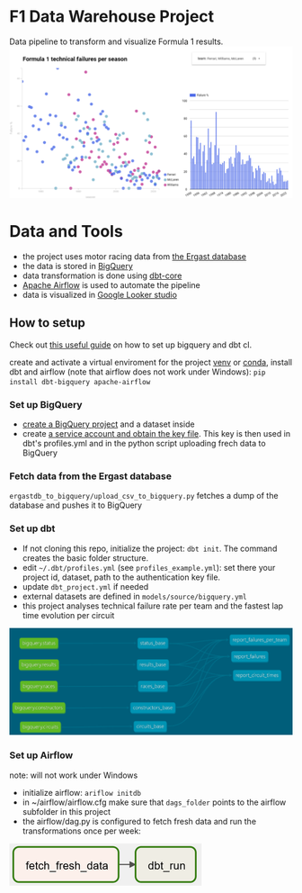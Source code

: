 # F1 Data Warehouse Project 
Data pipeline to transform and visualize Formula 1 results.
![failure rate](img/failure_rate.png)

# Data and Tools
- the project uses motor racing data from [the Ergast database](https://ergast.com/mrd/)
- the data is stored in [BigQuery](https://cloud.google.com/bigquery/)
- data transformation is done using [dbt-core](https://github.com/dbt-labs/dbt-core)
- [Apache Airflow](https://github.com/apache/airflow) is used to automate the pipeline
- data is visualized in [Google Looker studio](https://lookerstudio.google.com)

## How to setup
Check out [this useful guide](https://medium.com/@zzzzhenya/following-dbt-fundamentals-with-dbt-core-9edb5b8f12d6) on how to set up bigquery and dbt cl.

create and activate a virtual enviroment for the project [venv](https://docs.python.org/3/library/venv.html) or [conda](https://conda.io/projects/conda/en/latest/user-guide/tasks/manage-environments.html), install dbt and airflow (note that airflow does not work under Windows): `pip install dbt-bigquery apache-airflow`
### Set up BigQuery
 - [create a BigQuery project](https://cloud.google.com/resource-manager/docs/creating-managing-projects) and a dataset inside
 - create [a service account and obtain the key file](https://holowczak.com/creating-a-service-account-and-key-file-for-google-bigquery/). This key is then used in dbt's profiles.yml and in the python script uploading frech data to BigQuery

 ### Fetch data from the Ergast database
 `ergastdb_to_bigquery/upload_csv_to_bigquery.py` fetches a dump of the database and pushes it to BigQuery

### Set up dbt
- If not cloning this repo, initialize the project: `dbt init`. The command creates the basic folder structure.
- edit `~/.dbt/profiles.yml` (see `profiles_example.yml`): set there your project id, dataset, path to the authentication key file.
- update `dbt_project.yml` if needed
- external datasets are defined in `models/source/bigquery.yml`
- this project analyses technical failure rate per team and the fastest lap time evolution per circuit

 ![dbt-dag](img/dbt-dag.png)


### Set up Airflow
note: will not work under Windows
 - initialize airflow: `ariflow initdb`
 - in ~/airflow/airflow.cfg make sure that  `dags_folder` points to the airflow subfolder in this project
 - the airflow/dag.py is configured to fetch fresh data and run the transformations once per week:

 ![airflow-dag](img/airflow-dag.png)
